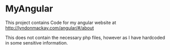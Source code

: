 # MyAngular

This project contains Code for my angular website at http://lyndonmackay.com/angular/#/about

This does not contain the necessary php files, however as I have hardcoded in some sensitive information.

